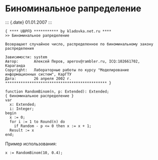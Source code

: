 Биноминальное рапределение
==========================

::: {.date}
01.01.2007
:::

    { **** UBPFD *********** by kladovka.net.ru ****
    >> Биноминальное рапределение
     
    Возвращает случайное число, распределенное по биноминальному закону
    распределения
     
    Зависимости: system
    Автор:       Алексей Перов, aperov@rambler.ru, ICQ:102661702, Караганда
    Copyright:   Лабораторные работы по курсу "Моделирование информационных систем", КарГТУ
    Дата:        26 апреля 2002 г.
    ********************************************** }
     
    function RandomBinom(n, p: Extended): Extended;
    { биноминальное распределение }
    var
      x: Extended;
      i: Integer;
    begin
      x := 0;
      for i := 1 to Round(n) do
        if Random - p <= 0 then x := x + 1;
      Result := x
    end; 

Пример использования:

    x := RandomBinom(10, 0.4); 
